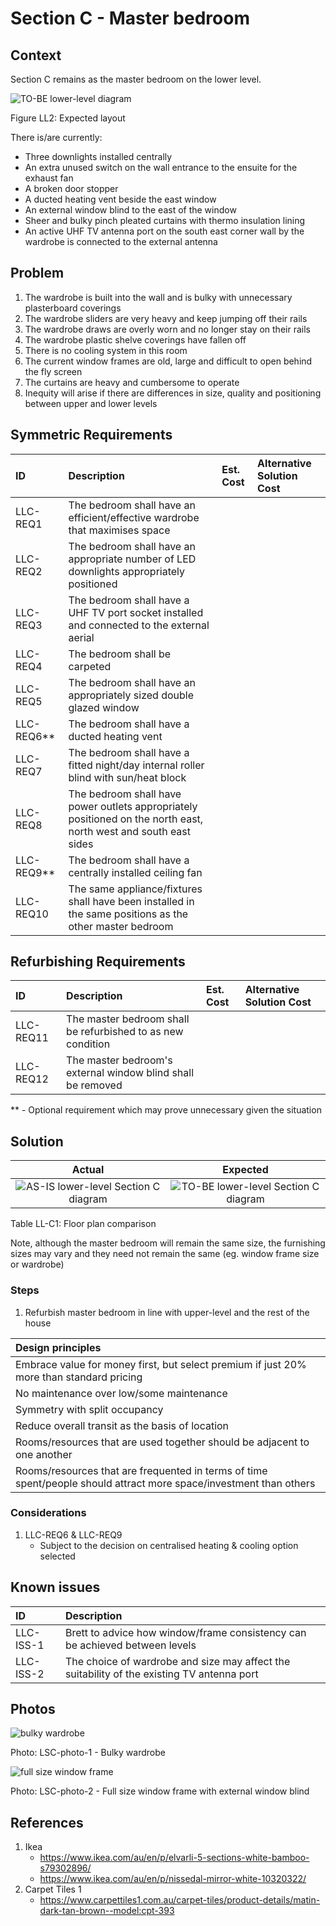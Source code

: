 # Section C - Master bedroom

## Context

Section C remains as the master bedroom on the lower level.

![TO-BE lower-level diagram](Lower-Level-TO-BE-sections.svg)

Figure LL2: Expected layout

There is/are currently:
* Three downlights installed centrally
* An extra unused switch on the wall entrance to the ensuite for the exhaust fan
* A broken door stopper
* A ducted heating vent beside the east window  
* An external window blind to the east of the window
* Sheer and bulky pinch pleated curtains with thermo insulation lining
* An active UHF TV antenna port on the south east corner wall by the wardrobe is connected to the external antenna


## Problem

1. The wardrobe is built into the wall and is bulky with unnecessary plasterboard coverings
2. The wardrobe sliders are very heavy and keep jumping off their rails
3. The wardrobe draws are overly worn and no longer stay on their rails
4. The wardrobe plastic shelve coverings have fallen off 
5. There is no cooling system in this room
6. The current window frames are old, large and difficult to open behind the fly screen
7. The curtains are heavy and cumbersome to operate
8. Inequity will arise if there are differences in size, quality and positioning between upper and lower levels


## Symmetric Requirements

|ID|Description|Est. Cost|Alternative Solution Cost|
|:---|:---|:---|:---|
|LLC-REQ1|The bedroom shall have an efficient/effective wardrobe that maximises space|||
|LLC-REQ2|The bedroom shall have an appropriate number of LED downlights appropriately positioned|||
|LLC-REQ3|The bedroom shall have a UHF TV port socket installed and connected to the external aerial|||
|LLC-REQ4|The bedroom shall be carpeted|||
|LLC-REQ5|The bedroom shall have an appropriately sized double glazed window|||
|LLC-REQ6**|The bedroom shall have a ducted heating vent|||
|LLC-REQ7|The bedroom shall have a fitted night/day internal roller blind with sun/heat block|||
|LLC-REQ8|The bedroom shall have power outlets appropriately positioned on the north east, north west and south east sides|||
|LLC-REQ9**|The bedroom shall have a centrally installed ceiling fan|||
|LLC-REQ10|The same appliance/fixtures shall have been installed in the same positions as the other master bedroom|||


## Refurbishing Requirements

|ID|Description|Est. Cost|Alternative Solution Cost|
|:---|:---|:---|:---|
|LLC-REQ11|The master bedroom shall be refurbished to as new condition|||
|LLC-REQ12|The master bedroom's external window blind shall be removed|||

** - Optional requirement which may prove unnecessary given the situation


## Solution

|Actual|Expected|
|:---:|:---:|
|![AS-IS lower-level Section C diagram](Lower-Level-AS-IS-section-C.svg)|![TO-BE lower-level Section C diagram](Lower-Level-TO-BE-section-C.svg)|

Table LL-C1: Floor plan comparison

Note, although the master bedroom will remain the same size, the furnishing sizes may vary and they need not remain the same (eg. window frame size or wardrobe)

### Steps
1. Refurbish master bedroom in line with upper-level and the rest of the house  

|Design principles|
|:---|
|Embrace value for money first, but select premium if just 20% more than standard pricing|
|No maintenance over low/some maintenance|
|Symmetry with split occupancy|
|Reduce overall transit as the basis of location|
|Rooms/resources that are used together should be adjacent to one another|
|Rooms/resources that are frequented in terms of time spent/people should attract more space/investment than others|

### Considerations

1. LLC-REQ6 & LLC-REQ9
    - Subject to the decision on centralised heating & cooling option selected


## Known issues

|ID|Description|
|:---|:---|
|LLC-ISS-1|Brett to advice how window/frame consistency can be achieved between levels|
|LLC-ISS-2|The choice of wardrobe and size may affect the suitability of the existing TV antenna port|


## Photos

![bulky wardrobe](./photos/IMG_20201016_140504491.jpg)

Photo: LSC-photo-1 - Bulky wardrobe

![full size window frame](./photos/IMG_20201016_124754577.jpg)

Photo: LSC-photo-2 - Full size window frame with external window blind


## References

1. Ikea
    - https://www.ikea.com/au/en/p/elvarli-5-sections-white-bamboo-s79302896/
    - https://www.ikea.com/au/en/p/nissedal-mirror-white-10320322/
2. Carpet Tiles 1
    - https://www.carpettiles1.com.au/carpet-tiles/product-details/matin-dark-tan-brown--model:cpt-393